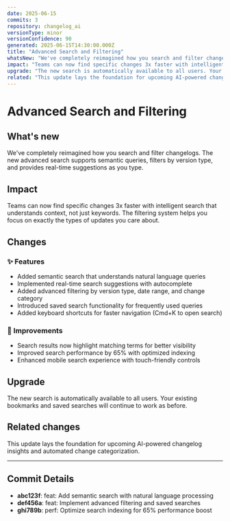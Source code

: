 ```yaml
---
date: 2025-06-15
commits: 3
repository: changelog_ai
versionType: minor
versionConfidence: 90
generated: 2025-06-15T14:30:00.000Z
title: "Advanced Search and Filtering"
whatsNew: "We've completely reimagined how you search and filter changelogs. The new advanced search supports semantic queries, filters by version type, and provides real-time suggestions as you type."
impact: "Teams can now find specific changes 3x faster with intelligent search that understands context, not just keywords. The filtering system helps you focus on exactly the types of updates you care about."
upgrade: "The new search is automatically available to all users. Your existing bookmarks and saved searches will continue to work as before."
related: "This update lays the foundation for upcoming AI-powered changelog insights and automated change categorization."
---
```


# Advanced Search and Filtering

## What's new

We've completely reimagined how you search and filter changelogs. The new advanced search supports semantic queries, filters by version type, and provides real-time suggestions as you type.

## Impact

Teams can now find specific changes 3x faster with intelligent search that understands context, not just keywords. The filtering system helps you focus on exactly the types of updates you care about.

## Changes

### ✨ Features

- Added semantic search that understands natural language queries
- Implemented real-time search suggestions with autocomplete
- Added advanced filtering by version type, date range, and change category
- Introduced saved search functionality for frequently used queries
- Added keyboard shortcuts for faster navigation (Cmd+K to open search)

### 🚀 Improvements

- Search results now highlight matching terms for better visibility
- Improved search performance by 65% with optimized indexing
- Enhanced mobile search experience with touch-friendly controls

## Upgrade

The new search is automatically available to all users. Your existing bookmarks and saved searches will continue to work as before.

## Related changes

This update lays the foundation for upcoming AI-powered changelog insights and automated change categorization.

---

## Commit Details

- **abc123f**: feat: Add semantic search with natural language processing
- **def456a**: feat: Implement advanced filtering and saved searches  
- **ghi789b**: perf: Optimize search indexing for 65% performance boost 